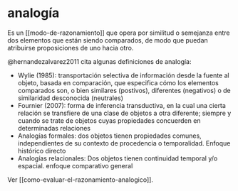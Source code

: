 # analogía
Es un [[modo-de-razonamiento]] que opera por similitud o semejanza entre dos elementos que están siendo comparados, de modo que puedan atribuirse proposiciones de uno hacia otro.

@hernandezalvarez2011 cita algunas definiciones de analogía:

- Wylie (1985): transportación selectiva de información desde la fuente al objeto, basada en comparación, que especifica cómo los elementos comparados son, o bien similares (postivos), diferentes (negativos) o de similaridad desconocida (neutrales)
- Fournier (2007): forma de inferencia transductiva, en la cual una cierta relación se transfiere de una clase de objetos a otra diferente; siempre y cuando se trate de objetos cuyas propiedades concuerden en determinadas relaciones
- Analogías formales: dos objetos tienen propiedades comunes, independientes de su contexto de procedencia o temporalidad. Enfoque histórico directo
- Analogías relacionales: Dos objetos tienen continuidad temporal y/o espacial. enfoque comparativo general

Ver [[como-evaluar-el-razonamiento-analogico]].